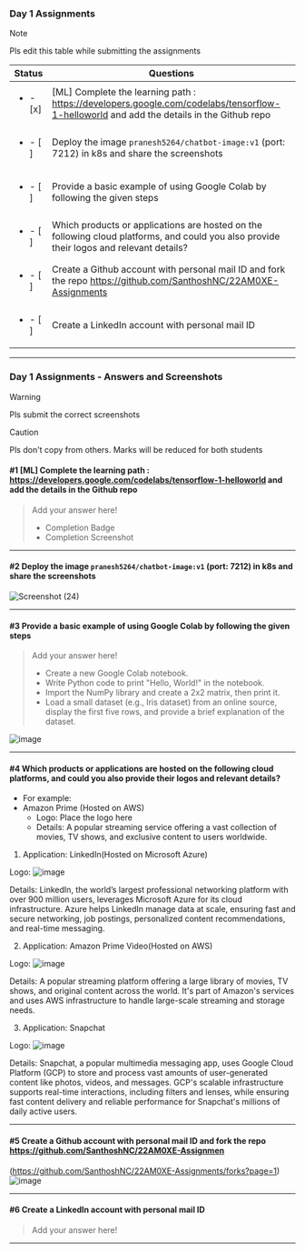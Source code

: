 ### Day 1 Assignments

> [!NOTE]
> Pls edit this table while submitting the assignments

| Status         | Questions     | 
|----------------|---------------|
| <ul><li>- [x] </li></ul> | [ML] Complete the learning path : https://developers.google.com/codelabs/tensorflow-1-helloworld and add the details in the Github repo |
| <ul><li>- [ ] </li></ul> | Deploy the image `pranesh5264/chatbot-image:v1` (port: 7212) in k8s and share the screenshots |
| <ul><li>- [ ] </li></ul> | Provide a basic example of using Google Colab by following the given steps  |
| <ul><li>- [ ] </li></ul> | Which products or applications are hosted on the following cloud platforms, and could you also provide their logos and relevant details?  |
| <ul><li>- [ ] </li></ul> | Create a Github account with personal mail ID and fork the repo https://github.com/SanthoshNC/22AM0XE-Assignments  |
| <ul><li>- [ ] </li></ul> | Create a LinkedIn account with personal mail ID  |


***

### Day 1 Assignments - Answers and Screenshots

> [!WARNING]
> Pls submit the correct screenshots

> [!CAUTION]
> Pls don't copy from others. Marks will be reduced for both students

#### #1 [ML] Complete the learning path : https://developers.google.com/codelabs/tensorflow-1-helloworld and add the details in the Github repo
> Add your answer here!
> - Completion Badge
> - Completion Screenshot	

***

#### #2 Deploy the image `pranesh5264/chatbot-image:v1` (port: 7212) in k8s and share the screenshots
![Screenshot (24)](https://github.com/user-attachments/assets/62609175-d3cf-4212-a9f6-205a0473ea67)

***

#### #3 Provide a basic example of using Google Colab by following the given steps
> Add your answer here!
> - Create a new Google Colab notebook.
> - Write Python code to print "Hello, World!" in the notebook.
> - Import the NumPy library and create a 2x2 matrix, then print it.
> - Load a small dataset (e.g., Iris dataset) from an online source, display the first five rows, and provide a brief explanation of the dataset.

![image](https://github.com/user-attachments/assets/8de43100-47ea-4659-9800-b4339dca9526)


***

#### #4 Which products or applications are hosted on the following cloud platforms, and could you also provide their logos and relevant details? 
- For example:
- Amazon Prime (Hosted on AWS)
  - Logo: Place the logo here
  - Details: A popular streaming service offering a vast collection of movies, TV shows, and exclusive content to users worldwide.

1. Application: LinkedIn(Hosted on Microsoft Azure)

Logo:
![image](https://github.com/user-attachments/assets/15d57c65-7cd1-4939-a7c3-2c67c9b084be)

Details: LinkedIn, the world’s largest professional networking platform with over 900 million users, leverages Microsoft Azure for its cloud infrastructure. Azure helps LinkedIn manage data at scale, ensuring fast and secure networking, job postings, personalized content recommendations, and real-time messaging.

2. Application: Amazon Prime Video(Hosted on AWS)
   
Logo: ![image](https://github.com/user-attachments/assets/9abd7888-cfc3-4618-85dd-915f84973838)

Details: A popular streaming platform offering a large library of movies, TV shows, and original content across the world. It's part of Amazon's services and uses AWS infrastructure to handle large-scale streaming and storage needs.

3. Application: Snapchat

Logo: ![image](https://github.com/user-attachments/assets/b15528db-399e-47ef-a2d1-977308990706)

Details: Snapchat, a popular multimedia messaging app, uses Google Cloud Platform (GCP) to store and process vast amounts of user-generated content like photos, videos, and messages. GCP's scalable infrastructure supports real-time interactions, including filters and lenses, while ensuring fast content delivery and reliable performance for Snapchat's millions of daily active users.

***

#### #5 Create a Github account with personal mail ID and fork the repo https://github.com/SanthoshNC/22AM0XE-Assignmen
(https://github.com/SanthoshNC/22AM0XE-Assignments/forks?page=1) 
![image](https://github.com/user-attachments/assets/72bf57e5-9058-48c6-945c-c2fac4b29915)

***

#### #6 Create a LinkedIn account with personal mail ID
> Add your answer here!

***
